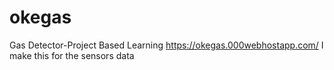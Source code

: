 # okegas
Gas Detector-Project Based Learning
https://okegas.000webhostapp.com/
I make this for the sensors data
